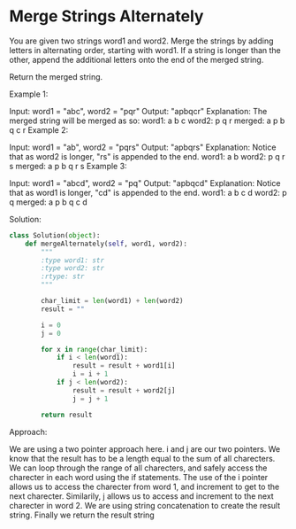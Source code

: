 # Merge Strings Alternately

You are given two strings word1 and word2. Merge the strings by adding letters in alternating order, starting with word1. If a string is longer than the other, append the additional letters onto the end of the merged string.

Return the merged string.

Example 1:

Input: word1 = "abc", word2 = "pqr"
Output: "apbqcr"
Explanation: The merged string will be merged as so:
word1: a b c
word2: p q r
merged: a p b q c r
Example 2:

Input: word1 = "ab", word2 = "pqrs"
Output: "apbqrs"
Explanation: Notice that as word2 is longer, "rs" is appended to the end.
word1: a b
word2: p q r s
merged: a p b q r s
Example 3:

Input: word1 = "abcd", word2 = "pq"
Output: "apbqcd"
Explanation: Notice that as word1 is longer, "cd" is appended to the end.
word1: a b c d
word2: p q
merged: a p b q c d

Solution:

```Python
class Solution(object):
    def mergeAlternately(self, word1, word2):
        """
        :type word1: str
        :type word2: str
        :rtype: str
        """

        char_limit = len(word1) + len(word2)
        result = ""

        i = 0
        j = 0

        for x in range(char_limit):
            if i < len(word1):
                result = result + word1[i]
                i = i + 1
            if j < len(word2):
                result = result + word2[j]
                j = j + 1

        return result
```
Approach:

We are using a two pointer approach here. i and j are our two pointers. We know that the result has to be a length equal to the sum of all charecters. We can loop through the range of all charecters, and safely access the charecter in each word using the if statements. The use of the i pointer allows us to access the charecter from word 1, and increment to get to the next charecter. Similarily, j allows us to access and increment to the next charecter in word 2. We are using string concatenation to create the result string. Finally we return the result string